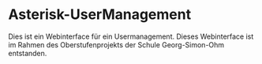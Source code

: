 # Asterisk-UserManagement

Dies ist ein Webinterface für ein Usermanagement. Dieses Webinterface ist im Rahmen des Oberstufenprojekts der Schule Georg-Simon-Ohm entstanden.

